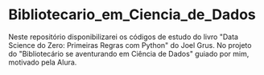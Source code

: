 # Bibliotecario_em_Ciencia_de_Dados
Neste repositório disponibilizarei os códigos de estudo do livro "Data Science do Zero: Primeiras Regras com Python" do Joel Grus. 
No projeto do "Bibliotecário se aventurando em Ciência de Dados" guiado por mim, motivado pela Alura.
